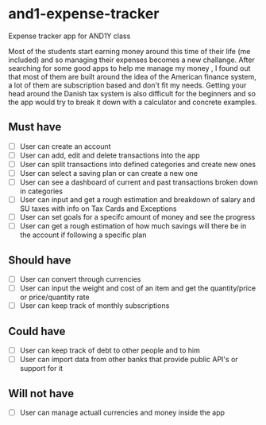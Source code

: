 # and1-expense-tracker
Expense tracker app for AND1Y class

Most of the students start earning money around this time of their life (me included) and so managing their expenses becomes a new challange.
After searching for some good apps to help me manage my money ,
I found out that most of them are built around the idea of the American finance system, a lot of them are subscription based and don't fit my needs.
Getting your head around the Danish tax system is also difficult for the beginners and so the app would try to break it down with a calculator and concrete examples.

## Must have

- [ ] User can create an account
- [ ] User can add, edit and delete transactions into the app
- [ ] User can split transactions into defined categories and create new ones
- [ ] User can select a saving plan or can create a new one
- [ ] User can see a dashboard of current and past transactions broken down in categories
- [ ] User can input and get a rough estimation and breakdown of salary and SU taxes with info on Tax Cards and Exceptions
- [ ] User can set goals for a specifc amount of money and see the progress
- [ ] User can get a rough estimation of how much savings will there be in the account if following a specific plan

## Should have
- [ ] User can convert through currencies 
- [ ] User can input the weight and cost of an item and get the quantity/price or price/quantity rate
- [ ] User can keep track of monthly subscriptions 

## Could have
- [ ] User can keep track of debt to other people and to him
- [ ] User can import data from other banks that provide public API's or support for it

## Will not have

- [ ] User can manage actuall currencies and money inside the app
